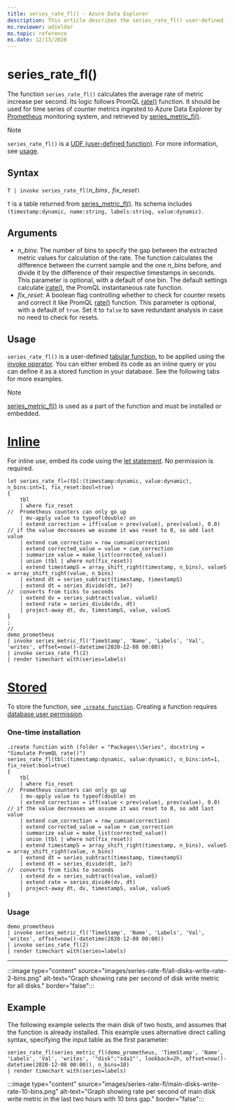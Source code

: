 ```yaml
---
title: series_rate_fl() - Azure Data Explorer
description: This article describes the series_rate_fl() user-defined function in Azure Data Explorer.
ms.reviewer: adieldar
ms.topic: reference
ms.date: 12/13/2020
---
```

# series_rate_fl()


The function `series_rate_fl()` calculates the average rate of metric increase per second. Its logic follows PromQL [rate()](https://prometheus.io/docs/prometheus/latest/querying/functions/#rate) function. It should be used for time series of counter metrics ingested to Azure Data Explorer by [Prometheus](https://prometheus.io/) monitoring system, and retrieved by [series_metric_fl()](series-metric-fl.md).

> [!NOTE]
>`series_rate_fl()` is a [UDF (user-defined function)](../query/functions/user-defined-functions.md). For more information, see [usage](#usage).

## Syntax

`T | invoke series_rate_fl(`*n_bins*`,` *fix_reset*`)`

`T` is a table returned from [series_metric_fl()](series-metric-fl.md). Its schema includes `(timestamp:dynamic, name:string, labels:string, value:dynamic)`.

## Arguments

* *n_bins*: The number of bins to specify the gap between the extracted metric values for calculation of the rate. The function calculates the difference between the current sample and the one *n_bins* before, and divide it by the difference of their respective timestamps in seconds. This parameter is optional, with a default of one bin. The default settings calculate [irate()](https://prometheus.io/docs/prometheus/latest/querying/functions/#irate), the PromQL instantaneous rate function.
* *fix_reset*: A boolean flag controlling whether to check for counter resets and correct it like PromQL [rate()](https://prometheus.io/docs/prometheus/latest/querying/functions/#rate) function. This parameter is optional, with a default of `true`. Set it to `false` to save redundant analysis in case no need to check for resets.

## Usage

`series_rate_fl()` is a user-defined [tabular function](../query/functions/user-defined-functions.md#tabular-function), to be applied using the [invoke operator](../query/invokeoperator.md). You can either embed its code as an inline query or you can define it as a stored function in your database. See the following tabs for more examples.

> [!NOTE]
> [series_metric_fl()](series-metric-fl.md) is used as a part of the function and must be installed or embedded.

# [Inline](#tab/Inline)

For inline use, embed its code using the [let statement](../query/letstatement.md). No permission is required.

<!-- csl: https://help.kusto.windows.net/Samples -->
```kusto
let series_rate_fl=(tbl:(timestamp:dynamic, value:dynamic), n_bins:int=1, fix_reset:bool=true)
{
    tbl
    | where fix_reset                                                   //  Prometheus counters can only go up
    | mv-apply value to typeof(double) on   
    ( extend correction = iff(value < prev(value), prev(value), 0.0)    // if the value decreases we assume it was reset to 0, so add last value
    | extend cum_correction = row_cumsum(correction)
    | extend corrected_value = value + cum_correction
    | summarize value = make_list(corrected_value))
    | union (tbl | where not(fix_reset))
    | extend timestampS = array_shift_right(timestamp, n_bins), valueS = array_shift_right(value, n_bins)
    | extend dt = series_subtract(timestamp, timestampS)
    | extend dt = series_divide(dt, 1e7)                              //  converts from ticks to seconds
    | extend dv = series_subtract(value, valueS)
    | extend rate = series_divide(dv, dt)
    | project-away dt, dv, timestampS, value, valueS
}
;
//
demo_prometheus
| invoke series_metric_fl('TimeStamp', 'Name', 'Labels', 'Val', 'writes', offset=now()-datetime(2020-12-08 00:00))
| invoke series_rate_fl(2)
| render timechart with(series=labels)
```

# [Stored](#tab/stored)

To store the function, see [`.create function`](../management/create-function.md). Creating a function requires [database user permission](../management/access-control/role-based-authorization.md).

### One-time installation

<!-- csl: https://help.kusto.windows.net/Samples -->
```kusto
.create function with (folder = "Packages\\Series", docstring = "Simulate PromQL rate()")
series_rate_fl(tbl:(timestamp:dynamic, value:dynamic), n_bins:int=1, fix_reset:bool=true)
{
    tbl
    | where fix_reset                                                   //  Prometheus counters can only go up
    | mv-apply value to typeof(double) on   
    ( extend correction = iff(value < prev(value), prev(value), 0.0)    // if the value decreases we assume it was reset to 0, so add last value
    | extend cum_correction = row_cumsum(correction)
    | extend corrected_value = value + cum_correction
    | summarize value = make_list(corrected_value))
    | union (tbl | where not(fix_reset))
    | extend timestampS = array_shift_right(timestamp, n_bins), valueS = array_shift_right(value, n_bins)
    | extend dt = series_subtract(timestamp, timestampS)
    | extend dt = series_divide(dt, 1e7)                              //  converts from ticks to seconds
    | extend dv = series_subtract(value, valueS)
    | extend rate = series_divide(dv, dt)
    | project-away dt, dv, timestampS, value, valueS
}
```

### Usage

<!-- csl: https://help.kusto.windows.net/Samples -->
```kusto
demo_prometheus
| invoke series_metric_fl('TimeStamp', 'Name', 'Labels', 'Val', 'writes', offset=now()-datetime(2020-12-08 00:00))
| invoke series_rate_fl(2)
| render timechart with(series=labels)
```

---

:::image type="content" source="images/series-rate-fl/all-disks-write-rate-2-bins.png" alt-text="Graph showing rate per second of disk write metric for all disks." border="false":::

## Example

The following example selects the main disk of two hosts, and assumes that the function is already installed. This example uses alternative direct calling syntax, specifying the input table as the first parameter:
    
<!-- csl: https://help.kusto.windows.net/Samples -->
```kusto
series_rate_fl(series_metric_fl(demo_prometheus, 'TimeStamp', 'Name', 'Labels', 'Val', 'writes', '"disk":"sda1"', lookback=2h, offset=now()-datetime(2020-12-08 00:00)), n_bins=10)
| render timechart with(series=labels)
```
    
:::image type="content" source="images/series-rate-fl/main-disks-write-rate-10-bins.png" alt-text="Graph showing rate per second of main disk write metric in the last two hours with 10 bins gap." border="false":::
